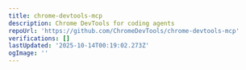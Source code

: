 ```yaml
---
title: chrome-devtools-mcp
description: Chrome DevTools for coding agents
repoUrl: 'https://github.com/ChromeDevTools/chrome-devtools-mcp'
verifications: []
lastUpdated: '2025-10-14T00:19:02.273Z'
ogImage: ''
---
```


